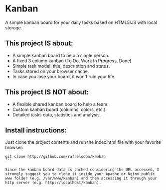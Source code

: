 # Kanban

A simple kanban board for your daily tasks based on HTML5/JS with local storage.

## This project IS about:
* A simple kanban board to help a single person.
* A fixed 3 column kanban (To Do, Work In Progress, Done)
* Simple task model: title, description and status.
* Tasks stored on your browser cache.
* In case you lose your board, it won't ruin your life.

## This project IS NOT about:
* A flexible shared kanban board to help a team.
* Custom kanban board (columns, colors, etc.).
* Detailed tasks data, statistics and analysis.

## Install instructions:

Just clone the project contents and run the index.html file with your favorite browser:

````
git clone http://github.com/rafaelodon/kanban
```

Since the kanban board data is cached considering the URL accessed, I strongly suggest you to clone it inside your Apache or Nginx public www folder (e.g. /var/www/kanban) and then accessing it through your http server (e.g. http://localhost/kanban).



